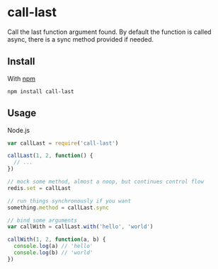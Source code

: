 call-last
=========

Call the last function argument found. By default the function is called async, 
there is a sync method provided if needed.

Install
-------

With [npm](https://npmjs.org)

```
npm install call-last
```

Usage
-----

Node.js

```js
var callLast = require('call-last')

callLast(1, 2, function() {
  // ...
})

// mock some method, almost a noop, but continues control flow
redis.set = callLast

// run things synchronously if you want
something.method = callLast.sync

// bind some arguments
var callWith = callLast.with('hello', 'world')

callWith(1, 2, function(a, b) {
  console.log(a) // 'hello'
  console.log(b) // 'world'
})
```
